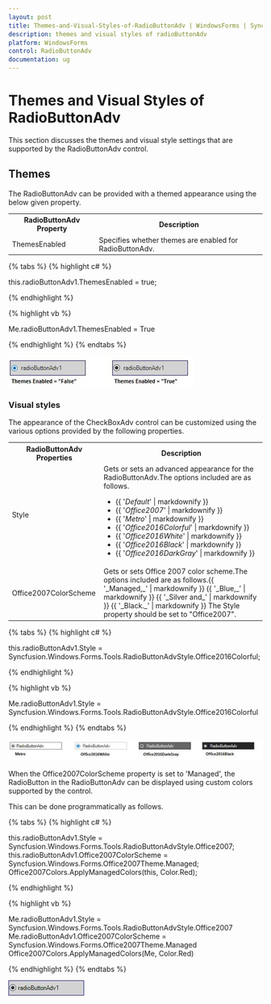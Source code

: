 ```yaml
---
layout: post
title: Themes-and-Visual-Styles-of-RadioButtonAdv | WindowsForms | Syncfusion
description: themes and visual styles of radioButtonAdv
platform: WindowsForms
control: RadioButtonAdv
documentation: ug
---
```


# Themes and Visual Styles of RadioButtonAdv

This section discusses the themes and visual style settings that are supported by the RadioButtonAdv control.

## Themes

The RadioButtonAdv can be provided with a themed appearance using the below given property.


<table>
<tr>
<th>
RadioButtonAdv Property</th><th>
Description</th></tr>
<tr>
<td>
ThemesEnabled</td><td>
Specifies whether themes are enabled for RadioButtonAdv.</td></tr>
</table>

{% tabs %}
{% highlight c# %}

this.radioButtonAdv1.ThemesEnabled = true;

{% endhighlight %}

{% highlight vb %}

Me.radioButtonAdv1.ThemesEnabled = True

{% endhighlight %}
{% endtabs %}

 ![Windows forms RadioButtonAdv themes appearance](Overview_images/RadioButtonAdv_themes.jpeg)

### Visual styles

The appearance of the CheckBoxAdv control can be customized using the various options provided by the following properties.

<table>
<tr>
<th>
RadioButtonAdv Properties</th><th>
Description</th></tr>
<tr>
<td>
Style</td><td>
Gets or sets an advanced appearance for the RadioButtonAdv.The options included are as follows.

* {{ '_Default_' | markdownify }}
* {{ '_Office2007_' | markdownify }}
* {{ '_Metro_' | markdownify }}
* {{ '_Office2016Colorful_' | markdownify }}
* {{ '_Office2016White_' | markdownify }}
* {{ '_Office2016Black_' | markdownify }}
* {{ '_Office2016DarkGray_' | markdownify }}

</td></tr>
<tr>
<td>
Office2007ColorScheme</td><td>
Gets or sets Office 2007 color scheme.The options included are as follows.{{ '_Managed,_' | markdownify }} {{ '_Blue,_' | markdownify }} {{ '_Silver and_' | markdownify }} {{ '_Black._' | markdownify }} The Style property should be set to "Office2007".</td></tr>
</table>

{% tabs %}
{% highlight c# %}

this.radioButtonAdv1.Style = Syncfusion.Windows.Forms.Tools.RadioButtonAdvStyle.Office2016Colorful;

{% endhighlight %}

{% highlight vb %}

Me.radioButtonAdv1.Style = Syncfusion.Windows.Forms.Tools.RadioButtonAdvStyle.Office2016Colorful

{% endhighlight %}
{% endtabs %}

 ![Windows forms RadioButtonAdv visual styles](Overview_images/RadioButtonAdv_radioButtonStyle.jpeg) 

When the Office2007ColorScheme property is set to 'Managed', the RadioButton in the RadioButtonAdv can be displayed using custom colors supported by the control.

This can be done programmatically as follows.

{% tabs %}
{% highlight c# %}

this.radioButtonAdv1.Style = Syncfusion.Windows.Forms.Tools.RadioButtonAdvStyle.Office2007;
this.radioButtonAdv1.Office2007ColorScheme = Syncfusion.Windows.Forms.Office2007Theme.Managed;
Office2007Colors.ApplyManagedColors(this, Color.Red);

{% endhighlight %}

{% highlight vb %}

Me.radioButtonAdv1.Style = Syncfusion.Windows.Forms.Tools.RadioButtonAdvStyle.Office2007
Me.radioButtonAdv1.Office2007ColorScheme = Syncfusion.Windows.Forms.Office2007Theme.Managed
Office2007Colors.ApplyManagedColors(Me, Color.Red)

{% endhighlight %}
{% endtabs %}

![Windows forms RadioButtonAdv Office2007ColorScheme is set to managed](Overview_images/RadioButtonAdv_customcolors.jpeg) 
